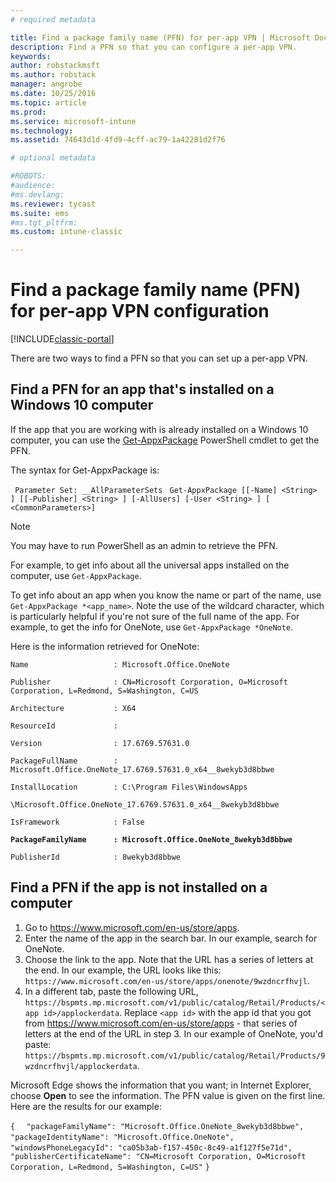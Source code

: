```yaml
---
# required metadata

title: Find a package family name (PFN) for per-app VPN | Microsoft Docs
description: Find a PFN so that you can configure a per-app VPN.
keywords:
author: robstackmsft
ms.author: robstack
manager: angrobe
ms.date: 10/25/2016
ms.topic: article
ms.prod:
ms.service: microsoft-intune
ms.technology:
ms.assetid: 74643d1d-4fd9-4cff-ac79-1a42281d2f76

# optional metadata

#ROBOTS:
#audience:
#ms.devlang:
ms.reviewer: tycast
ms.suite: ems
#ms.tgt_pltfrm:
ms.custom: intune-classic

---
```


# Find a package family name (PFN) for per-app VPN configuration

[!INCLUDE[classic-portal](../includes/classic-portal.md)]

There are two ways to find a PFN so that you can set up a per-app VPN.

## Find a PFN for an app that's installed on a Windows 10 computer

If the app that you are working with is already installed on a Windows 10 computer, you can use the [Get-AppxPackage](https://technet.microsoft.com/library/hh856044.aspx) PowerShell cmdlet to get the PFN.

The syntax for Get-AppxPackage is:

` Parameter Set: __AllParameterSets`
` Get-AppxPackage [[-Name] <String> ] [[-Publisher] <String> ] [-AllUsers] [-User <String> ] [ <CommonParameters>]`

> [!NOTE]
You may have to run PowerShell as an admin to retrieve the PFN.

For example, to get info about all the universal apps installed on the computer, use `Get-AppxPackage`.

To get info about an app when you know the name or part of the name, use `Get-AppxPackage *<app_name>`. Note the use of the wildcard character, which is particularly helpful if you're not sure of the full name of the app. For example, to get the info for OneNote, use `Get-AppxPackage *OneNote`.


Here is the information retrieved for OneNote:

`Name                   : Microsoft.Office.OneNote`

`Publisher              : CN=Microsoft Corporation, O=Microsoft Corporation, L=Redmond, S=Washington, C=US`

`Architecture           : X64`

`ResourceId             :`

`Version                : 17.6769.57631.0`

`PackageFullName        : Microsoft.Office.OneNote_17.6769.57631.0_x64__8wekyb3d8bbwe`

`InstallLocation        : C:\Program Files\WindowsApps`

`\Microsoft.Office.OneNote_17.6769.57631.0_x64__8wekyb3d8bbwe`

`IsFramework            : False`

**`PackageFamilyName      : Microsoft.Office.OneNote_8wekyb3d8bbwe`**

`PublisherId            : 8wekyb3d8bbwe`



## Find a PFN if the app is not installed on a computer

1.	Go to https://www.microsoft.com/en-us/store/apps.
2.	Enter the name of the app in the search bar. In our example, search for OneNote.
3.	Choose the link to the app. Note that the URL has a series of letters at the end. In our example, the URL looks like this:
`https://www.microsoft.com/en-us/store/apps/onenote/9wzdncrfhvjl`.
4.	In a different tab, paste the following URL, `https://bspmts.mp.microsoft.com/v1/public/catalog/Retail/Products/<app id>/applockerdata`. Replace `<app id>` with the app id that you got from https://www.microsoft.com/en-us/store/apps - that series of letters at the end of the URL in step 3. In our example of OneNote, you'd paste: `https://bspmts.mp.microsoft.com/v1/public/catalog/Retail/Products/9wzdncrfhvjl/applockerdata`.

Microsoft Edge shows the information that you want; in Internet Explorer, choose **Open** to see the information. The PFN value is given on the first line. Here are the results for our example:


`{`
`  "packageFamilyName": "Microsoft.Office.OneNote_8wekyb3d8bbwe",`
`  "packageIdentityName": "Microsoft.Office.OneNote",`
`  "windowsPhoneLegacyId": "ca05b3ab-f157-450c-8c49-a1f127f5e71d",`
`  "publisherCertificateName": "CN=Microsoft Corporation, O=Microsoft Corporation, L=Redmond, S=Washington, C=US"`
`}`
